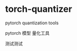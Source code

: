 <!--
 * @Author: kavinbj
 * @Date: 2022-11-24 13:25:32
 * @LastEditTime: 2023-02-03 11:46:05
 * @FilePath: README.md
 * @Description: 
 * 
 * Copyright (c) 2022 by kavinbj, All Rights Reserved. 
-->
# torch-quantizer
pytorch quantization tools


pytorch 模型 量化工具


测试测试